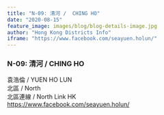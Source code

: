 ```yaml
---
title: "N-09: 清河 /  CHING HO"
date: "2020-08-15"
feature_image: images/blog/blog-details-image.jpg
author: "Hong Kong Districts Info"
iframe: "https://www.facebook.com/seayuen.holun/"
---
```


### N-09: 清河 /  CHING HO  
袁浩倫 /  YUEN HO LUN  
北區 / North  
北區連線 /  North Link HK  
https://www.facebook.com/seayuen.holun/
